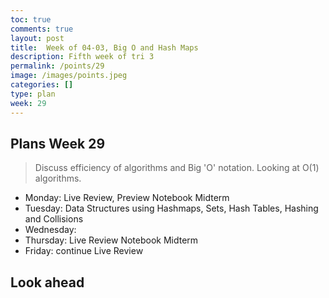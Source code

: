 ```yaml
---
toc: true
comments: true
layout: post
title:  Week of 04-03, Big O and Hash Maps
description: Fifth week of tri 3
permalink: /points/29
image: /images/points.jpeg
categories: []
type: plan
week: 29
---
```


## Plans Week 29
> Discuss efficiency of algorithms and Big 'O' notation.  Looking at O(1) algorithms.
- Monday: Live Review, Preview Notebook Midterm
- Tuesday: Data Structures using Hashmaps, Sets, Hash Tables, Hashing and Collisions
- Wednesday:
- Thursday: Live Review Notebook Midterm
- Friday: continue Live Review

## Look ahead
> 